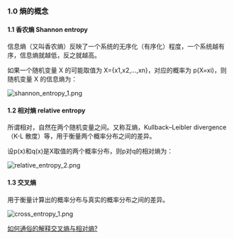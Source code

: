 ﻿### 1.0 熵的概念
#### 1.1 香农熵 Shannon entropy
 
信息熵（又叫香农熵）反映了一个系统的无序化（有序化）程度，一个系统越有序，信息熵就越低，反之就越高。

如果一个随机变量 X 的可能取值为 X={x1,x2,…,xn}，对应的概率为 p(X=xi)，则随机变量 X 的信息熵为：

![shannon_entropy_1.png](https://i.imgur.com/YnDHHvv.png)

#### 1.2 相对熵 relative entropy
所谓相对，自然在两个随机变量之间。又称互熵，Kullback–Leibler divergence（K-L 散度）等，用于衡量两个概率分布之间的差异。

设p(x)和q(x)是X取值的两个概率分布，则p对q的相对熵为： 

![relative_entropy_2.png](https://i.imgur.com/pSSscDX.png)


#### 1.3 交叉熵 
用于衡量计算出的概率分布与真实的概率分布之间的差异。

![cross_entropy_1.png](https://i.imgur.com/N0xPQ0p.png)

[如何通俗的解释交叉熵与相对熵?](https://www.zhihu.com/question/41252833 "如何通俗的解释交叉熵与相对熵?")